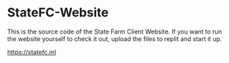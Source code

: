 # StateFC-Website
This is the source code of the State Farm Client Website. If you want to run the website yourself to check it out, upload the files to replit and start it up.

https://statefc.ml
